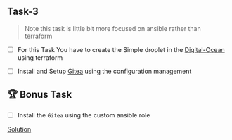 ## Task-3

> Note this task is little bit more focused on ansible rather than terraform

- [ ]  For this Task You have to create the Simple droplet in the [Digital-Ocean](https://www.digitalocean.com/) using terraform 
- [ ]  Install and Setup [Gitea](https://docs.gitea.io/en-us/install-from-binary/) using the configuration management 






## 🏆 Bonus Task

- [ ] Install the `Gitea` using the custom ansible role


[Solution](solution3.md)